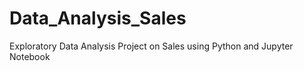 # Data_Analysis_Sales
Exploratory Data Analysis Project on Sales using Python and Jupyter Notebook 
